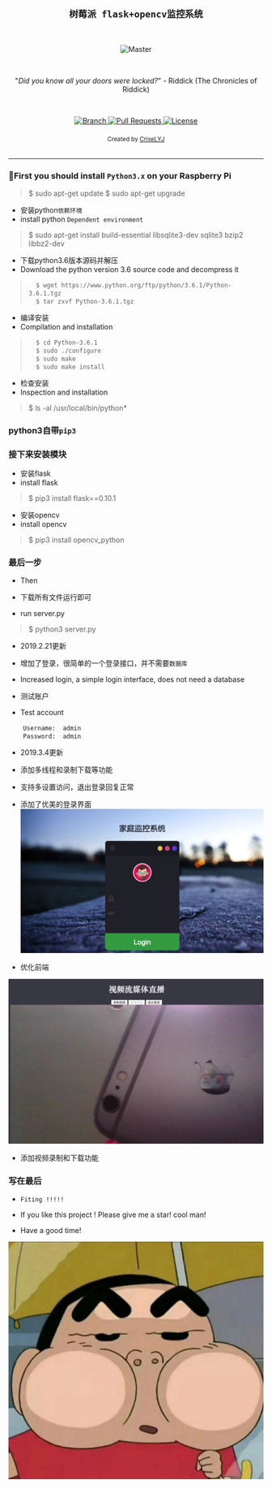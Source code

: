 <h2 align="center"><code>树莓派 flask+opencv监控系统</code></h2>

<br>

<p align="center">
    <img src="https://github.com/CriseLYJ/flask-video-streaming-recorder/blob/master/img/main.jpg?raw=true" 
        alt="Master">
</p>

<br>

<p align="center">"<i>Did you know all your doors were locked?</i>" - Riddick (The Chronicles of Riddick)</p>

<br>

<p align="center">
  <a href="https://github.com/CriseLYJ/flask-video-streaming-recorder/tree/master">
    <img src="https://img.shields.io/badge/Branch-master-green.svg?longCache=true"
        alt="Branch">
  </a>
  <a href="https://github.com/CriseLYJ/flask-video-streaming-recorder/pulls">
    <img src="https://img.shields.io/badge/PRs-welcome-brightgreen.svg?longCache=true"
        alt="Pull Requests">
  </a>
  <a href="http://www.gnu.org/licenses/">
    <img src="https://img.shields.io/badge/License-GNU-blue.svg?longCache=true"
        alt="License">
  </a>
</p>

<div align="center">
  <sub>Created by
  <a href="https://criselyj.github.io/">CriseLYJ</a>
</div>

<br>

****


### 🐍First you should install ``Python3.x`` on your Raspberry Pi

>   $ sudo  apt-get  update
>   $ sudo  apt-get  upgrade
	
    	
- 安装python``依赖环境``
- install python ``Dependent environment``

>    $ sudo apt-get install build-essential libsqlite3-dev sqlite3 bzip2 libbz2-dev

    
- 下载python3.6版本源码并解压
- Download the python version 3.6 source code and decompress it

>    	$ wget https://www.python.org/ftp/python/3.6.1/Python-3.6.1.tgz
>    	$ tar zxvf Python-3.6.1.tgz
  	
- 编译安装
- Compilation and installation

>	    $ cd Python-3.6.1
>	    $ sudo ./configure
>	    $ sudo make
>	    $ sudo make install
	    
- 检查安装
- Inspection and installation

> 	$ ls -al /usr/local/bin/python*
  
### python3自带``pip3``

### 接下来安装模块

- 安装flask
- install flask

> 	$ pip3 install flask==0.10.1
    	
- 安装opencv
- install opencv

> $ pip3 install opencv_python
  
### 最后一步
- Then

- 下载所有文件运行即可
- run server.py

> 	$ python3 server.py
    	
 - 2019.2.21更新
 - 增加了登录，很简单的一个登录接口，并不需要``数据库``
 - Increased login, a simple login interface, does not need a database
 
 - 测试账户
 - Test account
 ```
     Username:  admin
     Password:  admin
 ```
 - 2019.3.4更新
 - 添加多线程和录制下载等功能
 - 支持多设置访问，退出登录回复正常
 
 - 添加了优美的登录界面
 ![Alt text](./img/login.png)
 
 - 优化前端

 ![Alt text](./img/index.jpg)
 
 - 添加视频录制和下载功能
  
### 写在最后
- ``Fiting !!!!!``

- If you like this project ! Please give me a star! cool man!

- Have a good time!

 ![Alt text](./img/hha.jpeg)

